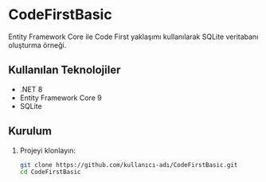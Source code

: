 # CodeFirstBasic

Entity Framework Core ile Code First yaklaşımı kullanılarak SQLite veritabanı oluşturma örneği.

## Kullanılan Teknolojiler
- .NET 8
- Entity Framework Core 9
- SQLite

## Kurulum
1. Projeyi klonlayın:
   ```bash
   git clone https://github.com/kullanıcı-adı/CodeFirstBasic.git
   cd CodeFirstBasic
